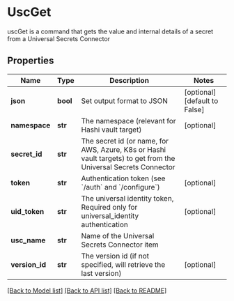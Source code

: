# UscGet

uscGet is a command that gets the value and internal details of a secret from a Universal Secrets Connector
## Properties
Name | Type | Description | Notes
------------ | ------------- | ------------- | -------------
**json** | **bool** | Set output format to JSON | [optional] [default to False]
**namespace** | **str** | The namespace (relevant for Hashi vault target) | [optional] 
**secret_id** | **str** | The secret id (or name, for AWS, Azure, K8s or Hashi vault targets) to get from the Universal Secrets Connector | 
**token** | **str** | Authentication token (see &#x60;/auth&#x60; and &#x60;/configure&#x60;) | [optional] 
**uid_token** | **str** | The universal identity token, Required only for universal_identity authentication | [optional] 
**usc_name** | **str** | Name of the Universal Secrets Connector item | 
**version_id** | **str** | The version id (if not specified, will retrieve the last version) | [optional] 

[[Back to Model list]](../README.md#documentation-for-models) [[Back to API list]](../README.md#documentation-for-api-endpoints) [[Back to README]](../README.md)


